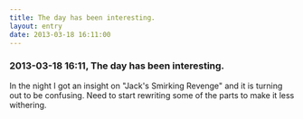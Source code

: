 ```yaml
---
title: The day has been interesting.
layout: entry
date: 2013-03-18 16:11:00
---
```

### 2013-03-18 16:11, The day has been interesting. 

In the night I got an insight on "Jack's Smirking Revenge" and it is turning  out to be confusing. Need to start rewriting some of the parts to make it less withering. 
